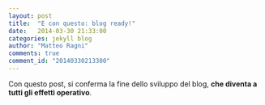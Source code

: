 ```yaml
---
layout: post
title:  "E con questo: blog ready!"
date:   2014-03-30 21:33:00
categories: jekyll blog 
author: "Matteo Ragni"
comments: true
comment_id: "20140330213300"
---
```


Con questo post, si conferma la fine dello sviluppo del blog, **che diventa a tutti gli effetti operativo**.